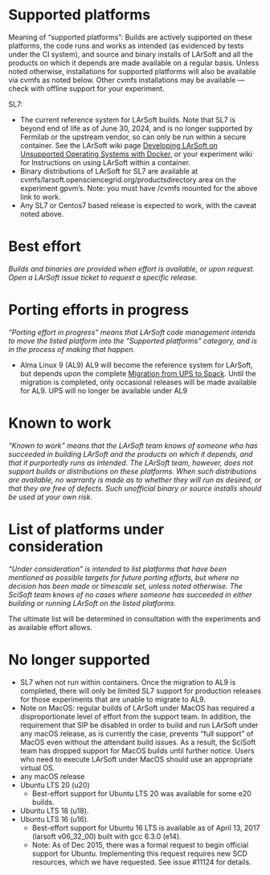 

# Supported platforms

Meaning of “supported platforms”:  Builds are actively supported on these platforms, the code runs and works as intended (as evidenced by tests under the CI system), and source and binary installs of LArSoft and all the products on which it depends are made available on a regular basis. Unless noted otherwise, installations for supported platforms will also be available via cvmfs as noted below. Other cvmfs installations may be available — check with offline support for your experiment.

SL7:
- The current reference system for LArSoft builds. Note that SL7 is beyond end of life as of June 30, 2024, and is no longer supported by Fermilab or the upstream vendor, so can only be  run within a secure container. See the LArSoft wiki page [Developing LArSoft on Unsupported Operating Systems with Docker](https://larsoft.github.io/LArSoftWiki/Developing_LArSoft_on_Unsupported_Operating_Systems_with_Docker), or your experiment wiki for Instructions on using LArSoft within a container.   
- Binary distributions of LArSoft for SL7 are available at cvmfs/larsoft.opensciencegrid.org/productsdirectory area on the experiment gpvm’s.
Note: you must have /cvmfs mounted for the above link to work. 
- Any SL7 or Centos7 based release is expected to work, with the caveat noted above.


# Best effort

*Builds and binaries are provided when effort is available, or upon request. Open a LArSoft issue ticket to request a specific release.*


# Porting efforts in progress

*“Porting effort in progress” means that LArSoft code management intends to move the listed platform into the “Supported platforms” category, and is in the process of making that happen.*

- Alma Linux 9 (AL9)
AL9 will become the reference system for LArSoft, but depends upon the complete [Migration from UPS to Spack](https://larsoft.github.io/LArSoftWiki/LArSoft_with_SPACK). Until the migration is completed, only occasional releases will be made available for AL9.
UPS will no longer be available under AL9

# Known to work

*“Known to work” means that the LArSoft team knows of someone who has succeeded in building LArSoft and the products on which it depends, and that it purportedly runs as intended. The LArSoft team, however, does not support builds or distributions on these platforms. When such distributions are available, no warranty is made as to whether they will run as desired, or that they are free of defects. Such unofficial binary or source installs should be used at your own risk.*

# List of platforms under consideration

*“Under consideration” is intended to list platforms that have been mentioned as possible targets for future porting efforts, but where no decision has been made or timescale set, unless noted otherwise. The SciSoft team knows of no cases where someone has succeeded in either building or running LArSoft on the listed platforms.*

The ultimate list will be determined in consultation with the experiments and as available effort allows.

# No longer supported

- SL7 when not run within containers. Once the migration to AL9 is completed, there will only be limited SL7 support for production releases for those experiments that are unable to migrate to AL9.
- Note on MacOS: regular builds of LArSoft under MacOS has required a disproportionate level of effort from the support team. In addition, the requirement that SIP be disabled in order to build and run LArSoft under any macOS release, as is currently the case, prevents “full support” of MacOS even without the attendant build issues. As a result, the SciSoft team has dropped support for MacOS builds until further notice. Users who need to execute LArSoft under MacOS should use an appropriate virtual OS.
-  any macOS release
-   Ubuntu LTS 20 (u20)
    -   Best-effort support for Ubuntu LTS 20 was available for some e20 builds.
-   Ubuntu LTS 18 (u18).
-   Ubuntu LTS 16 (u16).
    -   Best-effort support for Ubuntu 16 LTS is available as of April 13, 2017 (larsoft v06_32_00) built with gcc 6.3.0 (e14).
    -   Note: As of Dec 2015, there was a formal request to begin official support for Ubuntu. Implementing this request requires new SCD resources, which we have requested. See issue \#11124 for details.

